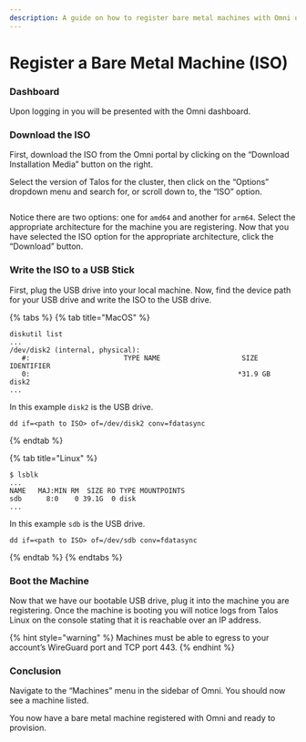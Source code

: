 ```yaml
---
description: A guide on how to register bare metal machines with Omni using an ISO.
---
```


# Register a Bare Metal Machine (ISO)

### Dashboard <a href="#dashboard" id="dashboard"></a>

Upon logging in you will be presented with the Omni dashboard.

### Download the ISO <a href="#download-the-iso" id="download-the-iso"></a>

First, download the ISO from the Omni portal by clicking on the “Download Installation Media” button on the right.

Select the version of Talos for the cluster, then click on the “Options” dropdown menu and search for, or scroll down to, the “ISO” option.&#x20;

<figure><img src="../../.gitbook/assets/Screenshot 2024-08-07 at 8.32.07 PM.png" alt=""><figcaption></figcaption></figure>

Notice there are two options: one for `amd64` and another for `arm64`. Select the appropriate architecture for the machine you are registering. Now that you have selected the ISO option for the appropriate architecture, click the “Download” button.

### Write the ISO to a USB Stick <a href="#write-the-iso-to-a-usb-stick" id="write-the-iso-to-a-usb-stick"></a>

First, plug the USB drive into your local machine. Now, find the device path for your USB drive and write the ISO to the USB drive.

{% tabs %}
{% tab title="MacOS" %}
```
diskutil list
...
/dev/disk2 (internal, physical):
   #:                       TYPE NAME                    SIZE       IDENTIFIER
   0:                                                   *31.9 GB    disk2
...
```

In this example `disk2` is the USB drive.

```
dd if=<path to ISO> of=/dev/disk2 conv=fdatasync
```
{% endtab %}

{% tab title="Linux" %}
```
$ lsblk
...
NAME   MAJ:MIN RM  SIZE RO TYPE MOUNTPOINTS
sdb      8:0    0 39.1G  0 disk
...
```

In this example `sdb` is the USB drive.

```
dd if=<path to ISO> of=/dev/sdb conv=fdatasync
```
{% endtab %}
{% endtabs %}

### Boot the Machine <a href="#boot-the-machine" id="boot-the-machine"></a>

Now that we have our bootable USB drive, plug it into the machine you are registering. Once the machine is booting you will notice logs from Talos Linux on the console stating that it is reachable over an IP address.

{% hint style="warning" %}
Machines must be able to egress to your account’s WireGuard port and TCP port 443.
{% endhint %}

### Conclusion <a href="#conclusion" id="conclusion"></a>

Navigate to the “Machines” menu in the sidebar of Omni. You should now see a machine listed.

You now have a bare metal machine registered with Omni and ready to provision.
